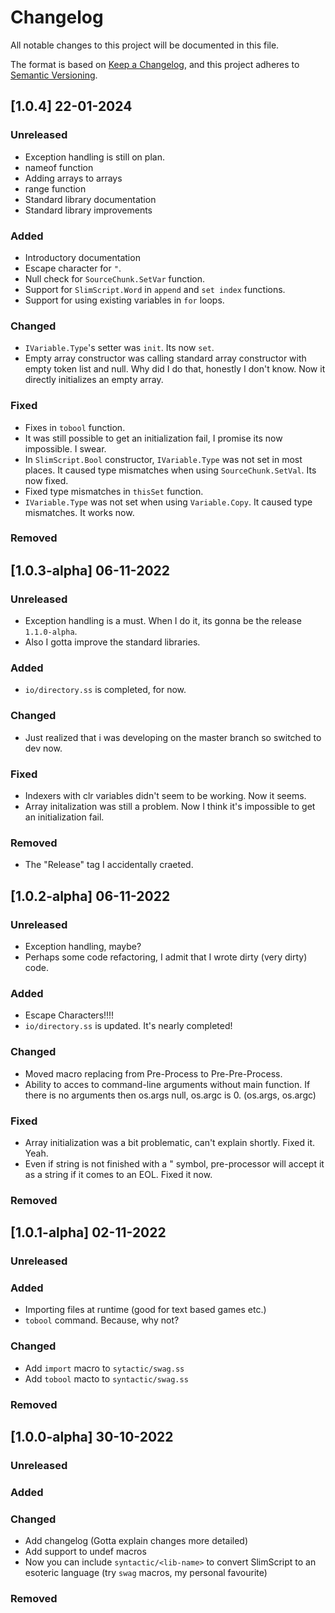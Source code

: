 
# Changelog
All notable changes to this project will be documented in this file.

The format is based on [Keep a Changelog](https://keepachangelog.com/en/1.0.0/), and this project adheres to [Semantic Versioning](https://semver.org/spec/v2.0.0.html).

## [1.0.4] 22-01-2024

### Unreleased
- Exception handling is still on plan.
- nameof function
- Adding arrays to arrays
- range function
- Standard library documentation
- Standard library improvements

### Added
- Introductory documentation
- Escape character for `"`.
- Null check for `SourceChunk.SetVar` function.
- Support for `SlimScript.Word` in `append` and `set index` functions.
- Support for using existing variables in `for` loops.

### Changed
- `IVariable.Type`'s setter was `init`. Its now `set`.
- Empty array constructor was calling standard array constructor with empty token list and null. Why did I do that, honestly I don't know. Now it directly initializes an empty array.

### Fixed
- Fixes in `tobool` function.
- It was still possible to get an initialization fail, I promise its now impossible. I swear.
- In `SlimScript.Bool` constructor, `IVariable.Type` was not set in most places. It caused type mismatches when using `SourceChunk.SetVal`. Its now fixed.
- Fixed type mismatches in `thisSet` function.
- `IVariable.Type` was not set when using `Variable.Copy`. It caused type mismatches. It works now.

### Removed

## [1.0.3-alpha] 06-11-2022

### Unreleased
- Exception handling is a must. When I do it, its gonna be the release `1.1.0-alpha`.
- Also I gotta improve the standard libraries.

### Added
- `io/directory.ss` is completed, for now.

### Changed
- Just realized that i was developing on the master branch so switched to dev now.

### Fixed
- Indexers with clr variables didn't seem to be working. Now it seems.
- Array initalization was still a problem. Now I think it's impossible to get an initialization fail.

### Removed
- The "Release" tag I accidentally craeted.

## [1.0.2-alpha] 06-11-2022

### Unreleased
- Exception handling, maybe?
- Perhaps some code refactoring, I admit that I wrote dirty (very dirty) code.

### Added
- Escape Characters!!!!
- `io/directory.ss` is updated. It's nearly completed!

### Changed
- Moved macro replacing from Pre-Process to Pre-Pre-Process. 
- Ability to acces to command-line arguments without main function. If there is no arguments then os.args null, os.argc is 0. (os.args, os.argc)

### Fixed
- Array initialization was a bit problematic, can't explain shortly. Fixed it. Yeah.
- Even if string is not finished with a " symbol, pre-processor will accept it as a string if it comes to an EOL. Fixed it now.

### Removed

## [1.0.1-alpha] 02-11-2022

### Unreleased

### Added
- Importing files at runtime (good for text based games etc.)
- `tobool` command. Because, why not?

### Changed
- Add `import` macro to `sytactic/swag.ss`
- Add `tobool` macto to `syntactic/swag.ss` 

### Removed

## [1.0.0-alpha] 30-10-2022

### Unreleased

### Added

### Changed
- Add changelog (Gotta explain changes more detailed)
- Add support to undef macros
- Now you can include `syntactic/<lib-name>` to convert SlimScript to an esoteric language (try `swag` macros, my personal favourite) 

### Removed
